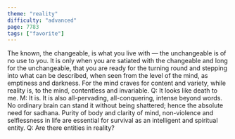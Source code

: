 ```yaml
---
theme: "reality"
difficulty: "advanced"
page: 7783
tags: ["favorite"]
---
```


The known, the changeable, is what you live with — the unchangeable is of no use to you. It is only when you are satiated with the changeable and long for the unchangeable, that you are ready for the turning round and stepping into what can be described, when seen from the level of the mind, as emptiness and darkness. For the mind craves for content and variety, while reality is, to the mind, contentless and invariable. Q: It looks like death to me. M: It is. It is also all-pervading, all-conquering, intense beyond words. No ordinary brain can stand it without being shattered; hence the absolute need for sadhana. Purity of body and clarity of mind, non-violence and selflessness in life are essential for survival as an intelligent and spiritual entity. Q: Are there entities in reality?